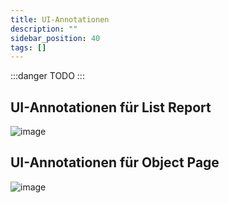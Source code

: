 ```yaml
---
title: UI-Annotationen
description: ""
sidebar_position: 40
tags: []
---
```


:::danger TODO
:::

## UI-Annotationen für List Report

![image](https://user-images.githubusercontent.com/47243617/210181800-d258f0ec-419e-4f6f-a862-2c8ff5a019b3.png)

## UI-Annotationen für Object Page

![image](https://user-images.githubusercontent.com/47243617/210181809-8e94d32e-6944-4085-adf7-05fbad16f550.png)
